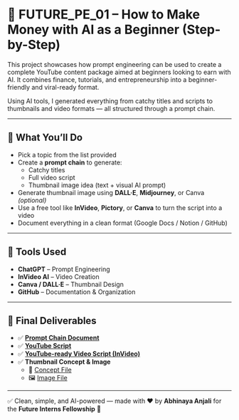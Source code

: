 # 💸 FUTURE_PE_01 – How to Make Money with AI as a Beginner (Step-by-Step)

This project showcases how prompt engineering can be used to create a complete YouTube content package aimed at beginners looking to earn with AI. It combines finance, tutorials, and entrepreneurship into a beginner-friendly and viral-ready format.

Using AI tools, I generated everything from catchy titles and scripts to thumbnails and video formats — all structured through a prompt chain.

---

## 🚀 What You’ll Do

- Pick a topic from the list provided  
- Create a **prompt chain** to generate:
  - Catchy titles  
  - Full video script  
  - Thumbnail image idea (text + visual AI prompt)  
- Generate thumbnail image using **DALL·E**, **Midjourney**, or Canva *(optional)*  
- Use a free tool like **InVideo**, **Pictory**, or **Canva** to turn the script into a video  
- Document everything in a clean format (Google Docs / Notion / GitHub)  

---

## 🧰 Tools Used

- **ChatGPT** – Prompt Engineering  
- **InVideo AI** – Video Creation  
- **Canva / DALL·E** – Thumbnail Design  
- **GitHub** – Documentation & Organization  

---

## 📁 Final Deliverables

- ✅ **[Prompt Chain Document](./prompt_chain_document.md)**  
- ✅ **[YouTube Script](./Youtube_Script_.md)**  
- ✅ **[YouTube-ready Video Script (InVideo)](./Youtube_ready_invideo.md)**  
- ✅ **Thumbnail Concept & Image**  
  - 📄 [Concept File](./Thumb_Nail_Concept.md)  
  - 🖼️ [Image File](./Prompt_Chain_Thumb_Nail_Image.jpg)  

---

✅ Clean, simple, and AI-powered — made with ❤️ by **Abhinaya Anjali** for the **Future Interns Fellowship** 🚀
